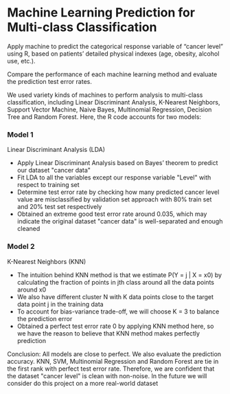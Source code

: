 # Machine Learning Prediction for Multi-class Classification

Apply machine to predict the categorical response variable of “cancer level” using R, based on patients’ detailed physical indexes (age, obesity, alcohol use, etc.).

Compare the performance of each machine learning method and evaluate the prediction test error rates.

We used variety kinds of machines to perform analysis to multi-class classification, including Linear Discriminant Analysis, K-Nearest Neighbors, Support Vector Machine, Naive Bayes, Multinomial Regression, Decision Tree and Random Forest. Here, the R code accounts for two models:

### Model 1 
Linear Discriminant Analysis (LDA)
- Apply Linear Discriminant Analysis based on Bayes’ theorem to predict our dataset "cancer data"
- Fit LDA to all the variables except our response variable "Level" with respect to training set
- Determine test error rate by checking how many predicted cancer level value are misclassified by validation set approach with 80% train set and 20% test set respectively
- Obtained an extreme good test error rate around 0.035, which may indicate the original dataset "cancer data" is well-separated and enough cleaned

### Model 2
K-Nearest Neighbors (KNN)
- The intuition behind KNN method is that we estimate P(Y = j | X = x0) by calculating the fraction of points in jth class around all the data points around x0
- We also have different cluster N with K data points close to the target data point j in the training data
- To account for bias-variance trade-off, we will choose K = 3 to balance the prediction error
- Obtained a perfect test error rate 0 by applying KNN method here, so we have the reason to believe that KNN method makes perfectly prediction

Conclusion: All models are close to perfect. We also evaluate the prediction accuracy. KNN, SVM, Multinomial Regression and Random Forest are tie in the first rank with perfect test error rate. Therefore, we are confident that the dataset "cancer level" is clean with non-noise. In the future we will consider do this project on a more real-world dataset
